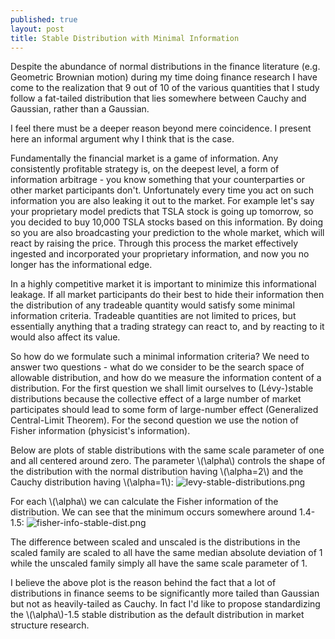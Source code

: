 ```yaml
---
published: true
layout: post
title: Stable Distribution with Minimal Information
---
```


Despite the abundance of normal distributions in the finance literature (e.g. Geometric Brownian motion) during my time doing finance research I have come to the realization that 9 out of 10 of the various quantities that I study follow a fat-tailed distribution that lies somewhere between Cauchy and Gaussian, rather than a Gaussian.

I feel there must be a deeper reason beyond mere coincidence. I present here an informal argument why I think that is the case.

Fundamentally the financial market is a game of information. Any consistently profitable strategy is, on the deepest level, a form of information arbitrage - you know something that your counterparties or other market participants don't. Unfortunately every time you act on such information you are also leaking it out to the market. For example let's say your proprietary model predicts that TSLA stock is going up tomorrow, so you decided to buy 10,000 TSLA stocks based on this information. By doing so you are also broadcasting your prediction to the whole market, which will react by raising the price. Through this process the market effectively ingested and incorporated your proprietary information, and now you no longer has the informational edge.

In a highly competitive market it is important to minimize this informational leakage. If all market participants do their best to hide their information then the distribution of any tradeable quantity would satisfy some minimal information criteria. Tradeable quantities are not limited to prices, but essentially anything that a trading strategy can react to, and by reacting to it would also affect its value. 

So how do we formulate such a minimal information criteria? We need to answer two questions - what do we consider to be the search space of allowable distribution, and how do we measure the information content of a distribution. For the first question we shall limit ourselves to (Lévy-)stable distributions because the collective effect of a large number of market participates should lead to some form of large-number effect (Generalized Central-Limit Theorem). For the second question we use the notion of Fisher information (physicist's information).

Below are plots of stable distributions with the same scale parameter of one and all centered around zero. The parameter \\(\alpha\\) controls the shape of the distribution with the normal distribution having \\(\alpha=2\\) and the Cauchy distribution having \\(\alpha=1\\):
![levy-stable-distributions.png]({{site.baseurl}}/levy-stable-distributions.png)

For each \\(\alpha\\) we can calculate the Fisher information of the distribution. We can see that the minimum occurs somewhere around 1.4-1.5:
![fisher-info-stable-dist.png]({{site.baseurl}}/fisher-info-stable-dist.png)

The difference between scaled and unscaled is the distributions in the scaled family are scaled to all have the same median absolute deviation of 1 while the unscaled family simply all have the same scale parameter of 1.

I believe the above plot is the reason behind the fact that a lot of distributions in finance seems to be significantly more tailed than Gaussian but not as heavily-tailed as Cauchy. In fact I'd like to propose standardizing the \\(\alpha\\)-1.5 stable distribution as the default distribution in market structure research.
